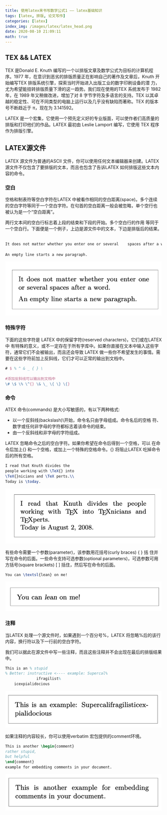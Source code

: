 ```yaml
---
title: 使用latex来书写数学公式1 —— latex基础知识
tags: [latex, 排版, 论文写作]
categories: [latex]
index_img: /images/latex/latex_head.png
date: 2020-08-10 21:09:11
math: true
---
```

## TEX && LATEX

TEX 是Donald E. Knuth 编写的一个以排版文章及数学公式为目标的计算机程序。1977 年，在意识到恶劣的排版质量正在影响自己的著作及文章后，Knuth 开始编写TEX 排版系统引擎，探索当时开始进入出版工业的数字印刷设备的潜 力，尤为希望能扭转排版质量下滑的这一趋势。我们现在使用的TEX 系统发布于 1982 年，在 1989 年又稍做改进，增加了对 8 字节字符及多语言的支持。TEX 以其卓越的稳定性、可在不同类型的电脑上运行以及几乎没有缺陷而著称。TEX 的版本号不断趋近于 π，现在为 3.141592。

LATEX 是一个宏集，它使用一个预先定义好的专业版面，可以使作者们高质量的 排版和打印他们的作品。LATEX 最初由 Leslie Lamport 编写，它使用 TEX 程序作为排版引擎。

## LATEX源文件

LATEX 源文件为普通的ASCII 文件，你可以使用任何文本编辑器来创建。LATEX 源文件不仅包含了要排版的文本，而且也包含了告诉LATEX 如何排版这些文本内 容的命令。

### 空白

空格和制表符等空白字符在LATEX 中被看作相同的空白距离(space)。多个连续 的空白字符等同于一个空白字符。在句首的空白距离一般会被忽略，单个空行也 被认为是一个“空白距离”。

两行文本间的空白行标志着上段的结束和下段的开始。多个空白行的作用 等同于一个空白行。下面便是一个例子，上边是源文件中的文本，下边是排版后的结果。

``` latex

It does not matter whether you enter one or several    spaces after a word.

An empty line starts a new paragraph.

```
![](/images/latex/latex1_graph1.png)

### 特殊字符

下面的这些字符是 LATEX 中的保留字符(reserved characters)，它们或在LATEX 中 有特殊的意义，或不一定存在于所有字库中。如果你直接在文本中输入这些字符，通常它们不会被输出，而且还会导致 LATEX 做一些你不希望发生的事情。需要在这些字符前加上反斜线，它们才可以正常的输出到文档中。
``` latex
# $ % ^ & _ { } \ 

#添加反斜线可以输出到文档中
\# \$ \% \^{} \& \_ \{ \} \{}
```
### 命令

ATEX 命令(commands) 是大小写敏感的，有以下两种格式:

* 以一个反斜线(backslash)\开始，命令名只由字母组成。命令名后的空格 符、数字或任何非字母的字符都标志着该命令的结束。
* 由一个反斜线和非字母的字符组成。

LATEX 忽略命令之后的空白字符。如果你希望在命令后得到一个空格，可以 在命令后加上{} 和一个空格，或加上一个特殊的空格命令。{} 将阻止LATEX 吃掉命令后的所有空格。
``` latex
I read that Knuth divides the  
people working with \TeX{} into 
\TeX{}nicians and \TeX perts.\\ 
Today is \today. 
```
![](/images/latex/latex1_graph2.png)

有些命令需要一个参数(parameter)，该参数用花括号(curly braces) { } 括 住并写在命令的后面。一些命令支持可选参数(optional parameters)，可选参数可用方括号(square brackets) [ ] 括住，然后写在命令的后面。

``` latex
You can \textsl{lean} on me!
```
![](/images/latex/latex1_graph3.png)
### 注释
当LATEX 处理一个源文件时，如果遇到一个百分号%，LATEX 将忽略%后的该行内容，换行符以及下一行前的空白字符。

我们可以据此在源文件中写一些注释，而且这些注释并不会出现在最后的排版结果中。

``` latex
This is an % stupid
% Better: instructive <---- example: Supercal%
              ifragilist%
    icexpialidocious
```
![](/images/latex/latex1_graph4.png)

如果注释的内容较长，你可以使用verbatim 宏包提供的comment环境。
``` latex
This is another \begin{comment}
rather stupid,
but helpful
\end{comment}
example for embedding comments in your document.
```
![](/images/latex/latex1_graph5.png)

